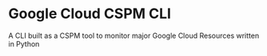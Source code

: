 # Google Cloud CSPM CLI
A CLI built as a CSPM tool to monitor major Google Cloud Resources written in Python
